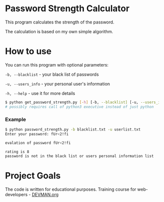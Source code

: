 # Password Strength Calculator

This program calculates the strength of the password.

The calculation is based on my own simple algorithm.

# How to use

You can run this program with optional parameters:

 `-b, --blacklist` - your black list of passwords

 `-u, --users_info` - your personal user's information

 `-h, --help` - use it for more details

```bash
$ python get_password_strength.py [-h] [-b, --blacklist] [-u, --users_info] path/to/text/file/*.*
# possibly requires call of python3 executive instead of just python
```

### Example

```bash
$ python password_strength.py -b blacklist.txt -u userlist.txt
Enter your password: fUr<2!fi

evalation of password fUr<2!fi

rating is 8
password is not in the black list or users personal information list

```

# Project Goals

The code is written for educational purposes. Training course for web-developers - [DEVMAN.org](https://devman.org)

